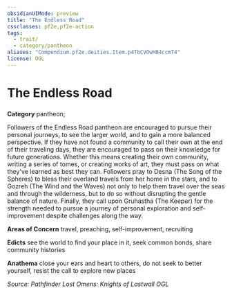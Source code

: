 ```yaml
---
obsidianUIMode: preview
title: "The Endless Road"
cssclasses: pf2e,pf2e-action
tags:
  - trait/
  - category/pantheon
aliases: "Compendium.pf2e.deities.Item.p4TbCVOwHB4ccmT4"
license: OGL
---
```

# The Endless Road

### 

**Category** pantheon; 




Followers of the Endless Road pantheon are encouraged to pursue their personal journeys, to see the larger world, and to gain a more balanced perspective. If they have not found a community to call their own at the end of their traveling days, they are encouraged to pass on their knowledge for future generations. Whether this means creating their own community, writing a series of tomes, or creating works of art, they must pass on what they've learned as best they can. Followers pray to Desna (The Song of the Spheres) to bless their overland travels from her home in the stars, and to Gozreh (The Wind and the Waves) not only to help them travel over the seas and through the wilderness, but to do so without disrupting the gentle balance of nature. Finally, they call upon Gruhastha (The Keeper) for the strength needed to pursue a journey of personal exploration and self-improvement despite challenges along the way.

**Areas of Concern** travel, preaching, self-improvement, recruiting

**Edicts** see the world to find your place in it, seek common bonds, share community histories

**Anathema** close your ears and heart to others, do not seek to better yourself, resist the call to explore new places

*Source: Pathfinder Lost Omens: Knights of Lastwall*
*OGL*